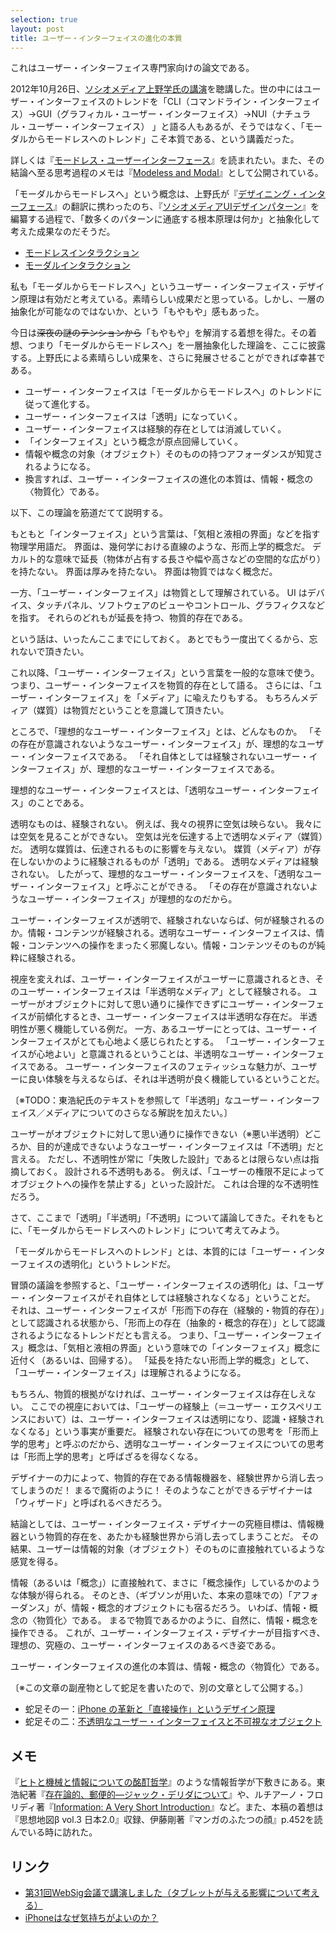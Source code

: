 ```yaml
---
selection: true
layout: post
title: ユーザー・インターフェイスの進化の本質
---
```


これはユーザー・インターフェイス専門家向けの論文である。

2012年10月26日、[ソシオメディア上野学氏の講演](https://www.sociomedia.co.jp/4085)を聴講した。世の中にはユーザー・インターフェイスのトレンドを「CLI（コマンドライン・インターフェイス）→GUI（グラフィカル・ユーザー・インターフェイス）→NUI（ナチュラル・ユーザー・インターフェイス） 」と語る人もあるが、そうではなく、「モーダルからモードレスへのトレンド」こそ本質である、という講義だった。

詳しくは『[モードレス・ユーザーインターフェース](https://www.sociomedia.co.jp/3950)』を読まれたい。また、その結論へ至る思考過程のメモは『[Modeless and Modal](http://modelessdesign.com/modelessandmodal/)』として公開されている。

「モーダルからモードレスへ」という概念は、上野氏が『[デザイニング・インターフェース](http://www.oreilly.co.jp/books/9784873113166/)』の翻訳に携わったのち、『[ソシオメディアUIデザインパターン](https://www.sociomedia.co.jp/category/uidesignpatterns)』を編纂する過程で、「数多くのパターンに通底する根本原理は何か」と抽象化して考えた成果なのだそうだ。

- [モードレスインタラクション](https://www.sociomedia.co.jp/1358)
- [モーダルインタラクション](https://www.sociomedia.co.jp/1357)

私も「モーダルからモードレスへ」というユーザー・インターフェイス・デザイン原理は有効だと考えている。素晴らしい成果だと思っている。しかし、一層の抽象化が可能なのではないか、という「もやもや」感もあった。

今日は<del>深夜の謎のテンションから</del>「もやもや」を解消する着想を得た。その着想、つまり「モーダルからモードレスへ」を一層抽象化した理論を、ここに披露する。上野氏による素晴らしい成果を、さらに発展させることができれば幸甚である。

- ユーザー・インターフェイスは「モーダルからモードレスへ」のトレンドに従って進化する。
- ユーザー・インターフェイスは「透明」になっていく。
- ユーザー・インターフェイスは経験的存在としては消滅していく。
- 「インターフェイス」という概念が原点回帰していく。
- 情報や概念の対象（オブジェクト）そのものの持つアフォーダンスが知覚されるようになる。
- 換言すれば、ユーザー・インターフェイスの進化の本質は、情報・概念の〈物質化〉である。

以下、この理論を筋道だてて説明する。

もともと「インターフェイス」という言葉は、「気相と液相の界面」などを指す物理学用語だ。
界面は、幾何学における直線のような、形而上学的概念だ。
デカルト的な意味で延長（物体が占有する長さや幅や高さなどの空間的な広がり）を持たない。
界面は厚みを持たない。
界面は物質ではなく概念だ。

一方、「ユーザー・インターフェイス」は物質として理解されている。
UI はデバイス、タッチパネル、ソフトウェアのビューやコントロール、グラフィクスなどを指す。
それらのどれもが延長を持つ、物質的存在である。

という話は、いったんここまでにしておく。
あとでもう一度出てくるから、忘れないで頂きたい。

これ以降、「ユーザー・インターフェイス」という言葉を一般的な意味で使う。
つまり、ユーザー・インターフェイスを物質的存在として語る。
さらには、「ユーザー・インターフェイス」を「メディア」に喩えたりもする。
もちろんメディア（媒質）は物質だということを意識して頂きたい。

ところで、「理想的なユーザー・インターフェイス」とは、どんなものか。
「その存在が意識されないようなユーザー・インターフェイス」が、理想的なユーザー・インターフェイスである。
「それ自体としては経験されないユーザー・インターフェイス」が、理想的なユーザー・インターフェイスである。

理想的なユーザー・インターフェイスとは、「透明なユーザー・インターフェイス」のことである。

透明なものは、経験されない。
例えば、我々の視界に空気は映らない。
我々には空気を見ることができない。
空気は光を伝達する上で透明なメディア（媒質）だ。
透明な媒質は、伝達されるものに影響を与えない。
媒質（メディア）が存在しないかのように経験されるものが「透明」である。
透明なメディアは経験されない。
したがって、理想的なユーザー・インターフェイスを、「透明なユーザー・インターフェイス」と呼ぶことができる。
「その存在が意識されないようなユーザー・インターフェイス」が理想的なのだから。

ユーザー・インターフェイスが透明で、経験されないならば、何が経験されるのか。情報・コンテンツが経験される。透明なユーザー・インターフェイスは、情報・コンテンツへの操作をまったく邪魔しない。情報・コンテンツそのものが純粋に経験される。

視座を変えれば、ユーザー・インターフェイスがユーザーに意識されるとき、そのユーザー・インターフェイスは「半透明なメディア」として経験される。
ユーザーがオブジェクトに対して思い通りに操作できずにユーザー・インターフェイスが前傾化するとき、ユーザー・インターフェイスは半透明な存在だ。
半透明性が悪く機能している例だ。
一方、あるユーザーにとっては、ユーザー・インターフェイスがとても心地よく感じられたとする。
「ユーザー・インターフェイスが心地よい」と意識されるということは、半透明なユーザー・インターフェイスである。
ユーザー・インターフェイスのフェティッシュな魅力が、ユーザーに良い体験を与えるならば、それは半透明が良く機能しているということだ。

〔※TODO：東浩紀氏のテキストを参照して「半透明」なユーザー・インターフェイス／メディアについてのさらなる解説を加えたい。〕

ユーザーがオブジェクトに対して思い通りに操作できない（※悪い半透明）どころか、目的が達成できないようなユーザー・インターフェイスは「不透明」だと言える。
ただし、不透明性が常に「失敗した設計」であるとは限らない点は指摘しておく。
設計される不透明もある。
例えば、「ユーザーの権限不足によってオブジェクトへの操作を禁止する」といった設計だ。
これは合理的な不透明性だろう。

さて、ここまで「透明」「半透明」「不透明」について議論してきた。それをもとに、「モーダルからモードレスへのトレンド」について考えてみよう。

「モーダルからモードレスへのトレンド」とは、本質的には「ユーザー・インターフェイスの透明化」というトレンドだ。

冒頭の議論を参照すると、「ユーザー・インターフェイスの透明化」は、「ユーザー・インターフェイスがそれ自体としては経験されなくなる」ということだ。
それは、ユーザー・インターフェイスが「形而下の存在（経験的・物質的存在）」として認識される状態から、「形而上の存在（抽象的・概念的存在）」として認識されるようになるトレンドだとも言える。
つまり、「ユーザー・インターフェイス」概念は、「気相と液相の界面」という意味での「インターフェイス」概念に近付く（あるいは、回帰する）。
「延長を持たない形而上学的概念」として、「ユーザー・インターフェイス」は理解されるようになる。

もちろん、物質的根拠がなければ、ユーザー・インターフェイスは存在しえない。
ここでの視座においては、「ユーザーの経験上（＝ユーザー・エクスペリエンスにおいて）は、ユーザー・インターフェイスは透明になり、認識・経験されなくなる」という事実が重要だ。
経験されない存在についての思考を「形而上学的思考」と呼ぶのだから、透明なユーザー・インターフェイスについての思考は「形而上学的思考」と呼ばざるを得なくなる。

デザイナーの力によって、物質的存在である情報機器を、経験世界から消し去ってしまうのだ！
まるで魔術のように！
そのようなことができるデザイナーは「ウィザード」と呼ばれるべきだろう。

結論としては、ユーザー・インターフェイス・デザイナーの究極目標は、情報機器という物質的存在を、あたかも経験世界から消し去ってしまうことだ。
その結果、ユーザーは情報的対象（オブジェクト）そのものに直接触れているような感覚を得る。

情報（あるいは「概念」）に直接触れて、まさに「概念操作」しているかのような体験が得られる。
そのとき、（ギブソンが用いた、本来の意味での）「アフォーダンス」が、情報・概念的オブジェクトにも宿るだろう。
いわば、情報・概念の〈物質化〉である。
まるで物質であるかのように、自然に、情報・概念を操作できる。
これが、ユーザー・インターフェイス・デザイナーが目指すべき、理想の、究極の、ユーザー・インターフェイスのあるべき姿である。

ユーザー・インターフェイスの進化の本質は、情報・概念の〈物質化〉である。

〔※この文章の副産物として蛇足を書いたので、別の文章として公開する。〕

- 蛇足その一：[iPhone の革新と「直接操作」というデザイン原理](http://zerobase.jp/blog/2012/10/iphone.html)
- 蛇足その二：[不透明なユーザー・インターフェイスと不可視なオブジェクト](http://zerobase.jp/blog/2012/10/post_114.html)

## メモ

『[ヒトと機械と情報についての酩酊哲学](http://zerobase.jp/blog/2012/06/post_38.html)』のような情報哲学が下敷きにある。東浩紀著『[存在論的、郵便的―ジャック・デリダについて](http://booklog.jp/users/zerobase/archives/1/4104262013)』や、ルチアーノ・フロリディ著『[Information: A Very Short Introduction](http://booklog.jp/users/zerobase/archives/1/0199551375)』など。また、本稿の着想は『思想地図β vol.3 日本2.0』収録、伊藤剛著『マンガのふたつの顔』p.452を読んでいる時に訪れた。

## リンク

- [第31回WebSig会議で講演しました（タブレットが与える影響について考える）](http://zerobase.jp/blog/2012/12/31websig.html)
- [iPhoneはなぜ気持ちがよいのか？](http://www.tel.co.jp/museum/magazine/human/120709_topics_02/)
